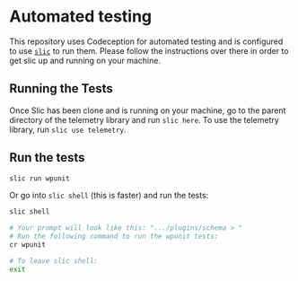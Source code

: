 # Automated testing

This repository uses Codeception for automated testing and is configured to use [`slic`](https://github.com/stellarwp/slic) to run them. Please follow the instructions over there in order to get slic up and running on your machine.

## Running the Tests

Once Slic has been clone and is running on your machine, go to the parent directory of the telemetry library and run `slic here`. To use the telemetry library, run `slic use telemetry`.

## Run the tests

```bash
slic run wpunit
```

Or go into `slic shell` (this is faster) and run the tests:

```bash
slic shell

# Your prompt will look like this: ".../plugins/schema > "
# Run the following command to run the wpunit tests:
cr wpunit

# To leave slic shell:
exit
```
